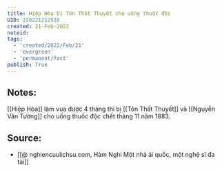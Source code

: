 ```yaml
---
title: Hiệp Hòa bị Tôn Thất Thuyết cho uống thuốc độc
UID: 220221212510
created: 21-Feb-2022
noteid:
tags:
  - 'created/2022/Feb/21'
  - 'evergreen'
  - 'permanent/fact'
publish: True
---
```

## Notes:
[[Hiệp Hòa]] làm vua được 4 tháng thì bị [[Tôn Thất Thuyết]] và [[Nguyễn Văn Tường]] cho uống thuốc độc chết tháng 11 năm 1883.

## Source:
- [[@ nghiencuulichsu.com, Hàm Nghi Một nhà ái quốc, một nghệ sĩ đa tài]]




